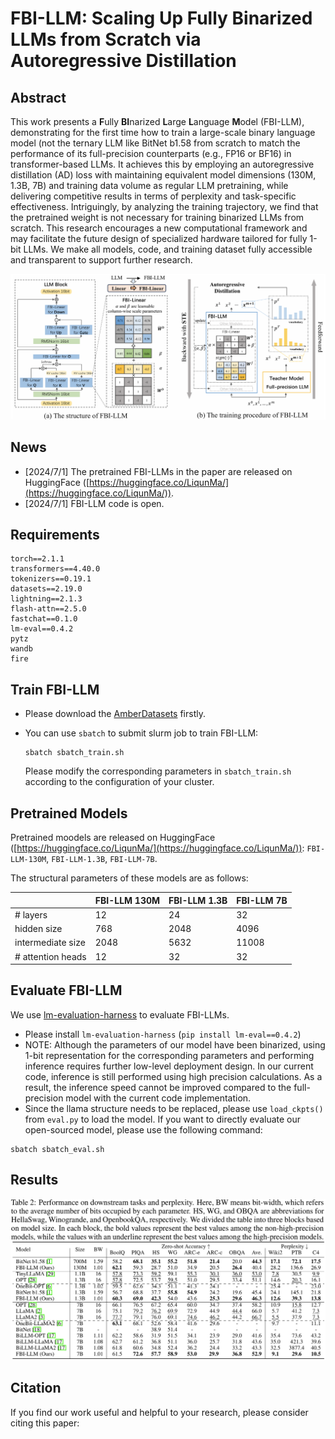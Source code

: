 # FBI-LLM: Scaling Up Fully Binarized LLMs from Scratch via Autoregressive Distillation

## Abstract
This work presents a **F**ully **BI**narized **L**arge **L**anguage **M**odel (FBI-LLM), demonstrating for the first time how to train a large-scale binary language model (not the ternary LLM like BitNet b1.58 from scratch to match the performance of its full-precision counterparts (e.g., FP16 or BF16) in transformer-based LLMs. It achieves this by employing an autoregressive distillation (AD) loss with maintaining equivalent model dimensions (130M, 1.3B, 7B) and training data volume as regular LLM pretraining, while delivering competitive results in terms of perplexity and task-specific effectiveness. Intriguingly, by analyzing the training trajectory, we find that the pretrained weight is not necessary for training binarized LLMs from scratch. This research encourages a new computational framework and may facilitate the future design of specialized hardware tailored for fully 1-bit LLMs. We make all models, code, and training dataset fully accessible and transparent to support further research.

![image](https://github.com/LiqunMa/FBI-LLM/blob/main/figures/structure_and_training_procedure.png)

## News
- [2024/7/1] The pretrained FBI-LLMs in the paper are released on HuggingFace ([https://huggingface.co/LiqunMa/](https://huggingface.co/LiqunMa/)).
- [2024/7/1] FBI-LLM code is open.

## Requirements
```
torch==2.1.1
transformers==4.40.0
tokenizers==0.19.1
datasets==2.19.0
lightning==2.1.3
flash-attn==2.5.0
fastchat==0.1.0
lm-eval==0.4.2
pytz
wandb
fire
```

## Train FBI-LLM
- Please download the [AmberDatasets](https://huggingface.co/datasets/LLM360/AmberDatasets) firstly.
- You can use `sbatch` to submit slurm job to train FBI-LLM:
  ```
  sbatch sbatch_train.sh
  ```
  
  Please modify the corresponding parameters in `sbatch_train.sh` according to the configuration of your cluster.

## Pretrained Models
Pretrained moodels are released on HuggingFace ([https://huggingface.co/LiqunMa/](https://huggingface.co/LiqunMa/)): `FBI-LLM-130M`, `FBI-LLM-1.3B`, `FBI-LLM-7B`.

The structural parameters of these models are as follows:

|      | FBI-LLM 130M | FBI-LLM 1.3B | FBI-LLM 7B |
| ----------- | ----------- |----------- |----------- |
| # layers      | 12          |  24      | 32         |
| hidden size   | 768        | 2048 | 4096 |
| intermediate size | 2048   | 5632 | 11008 |
| # attention heads | 12     |32    |32     |

## Evaluate FBI-LLM
We use [lm-evaluation-harness](https://github.com/EleutherAI/lm-evaluation-harness) to evaluate FBI-LLMs. 

- Please install `lm-evaluation-harness` (`pip install lm-eval==0.4.2`)
- NOTE: Although the parameters of our model have been binarized, using 1-bit representation for the corresponding parameters and performing inference requires further low-level deployment design. In our current code, inference is still performed using high precision calculations. As a result, the inference speed cannot be improved compared to the full-precision model with the current code implementation.
- Since the llama structure needs to be replaced, please use `load_ckpts()` from `eval.py` to load the model. If you want to directly evaluate our open-sourced model, please use the following command:
 ```
 sbatch sbatch_eval.sh
 ```

## Results
![image](https://github.com/LiqunMa/FBI-LLM/blob/main/figures/main_result.jpg)

## Citation
If you find our work useful and helpful to your research, please consider citing this paper:
```

```
